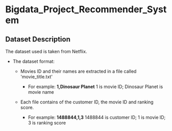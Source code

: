 # Bigdata_Project_Recommender_System

## Dataset Description
The dataset used is taken from Netflix.
- The dataset format:
	-  Movies ID and their names are extracted in a file called 'movie_title.txt'
		- For example: **1,Dinosaur Planet**  1 is movie ID; Dinosaur Planet is movie name

	-  Each file contains of the customer ID, the movie ID and ranking score.
		- For example: **1488844,1,3** 1488844 is customer ID; 1 is movie ID; 3 is ranking score
